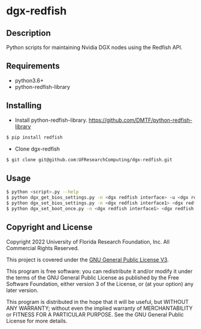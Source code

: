 # dgx-redfish

Description
----------
Python scripts for maintaining Nvidia DGX nodes using the Redfish API.

Requirements
----------
* python3.6+
* python-redfish-library

Installing
----------
* Install python-redfish-library. https://github.com/DMTF/python-redfish-library

```bash
$ pip install redfish
```

* Clone dgx-redfish

```bash
$ git clone git@github.com:UFResearchComputing/dgx-redfish.git
```

Usage
----------
```bash
$ python <script>.py --help
$ python dgx_get_bios_settings.py -n <dgx redfish interface> -u <dgx redfish username> -p <dgx redfish password>
$ python dgx_set_bios_settings.py -n <dgx redfish interface1> <dgx redfish interface2> -u <dgx redfish username> -p <dgx redfish password> -f <dgx bios file>
$ python dgx_set_boot_once.py -n <dgx redfish interface1> <dgx redfish interface2> -u <dgx redfish username> -p <dgx redfish password> -s <Pxe, Usb, Cd, Hdd, BiosSetup>
```

Copyright and License
---------------------

Copyright 2022 University of Florida Research Foundation, Inc. All Commercial Rights Reserved.

This project is covered under the [GNU General Public License V3](https://www.gnu.org/licenses/gpl-3.0.en.html).

This program is free software: you can redistribute it and/or modify it under the terms of the GNU General Public License as published by
the Free Software Foundation, either version 3 of the License, or (at your option) any later version.

This program is distributed in the hope that it will be useful, but WITHOUT ANY WARRANTY; without even the implied warranty of
MERCHANTABILITY or FITNESS FOR A PARTICULAR PURPOSE. See the GNU General Public License for more details.